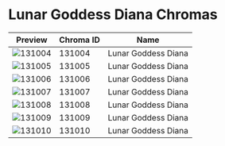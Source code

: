 # Lunar Goddess Diana Chromas



| Preview | Chroma ID | Name |
|---------|-----------|------|
| ![131004](https://raw.communitydragon.org/latest/plugins/rcp-be-lol-game-data/global/default/v1/champion-chroma-images/131/131004.png) | 131004 | Lunar Goddess Diana |
| ![131005](https://raw.communitydragon.org/latest/plugins/rcp-be-lol-game-data/global/default/v1/champion-chroma-images/131/131005.png) | 131005 | Lunar Goddess Diana |
| ![131006](https://raw.communitydragon.org/latest/plugins/rcp-be-lol-game-data/global/default/v1/champion-chroma-images/131/131006.png) | 131006 | Lunar Goddess Diana |
| ![131007](https://raw.communitydragon.org/latest/plugins/rcp-be-lol-game-data/global/default/v1/champion-chroma-images/131/131007.png) | 131007 | Lunar Goddess Diana |
| ![131008](https://raw.communitydragon.org/latest/plugins/rcp-be-lol-game-data/global/default/v1/champion-chroma-images/131/131008.png) | 131008 | Lunar Goddess Diana |
| ![131009](https://raw.communitydragon.org/latest/plugins/rcp-be-lol-game-data/global/default/v1/champion-chroma-images/131/131009.png) | 131009 | Lunar Goddess Diana |
| ![131010](https://raw.communitydragon.org/latest/plugins/rcp-be-lol-game-data/global/default/v1/champion-chroma-images/131/131010.png) | 131010 | Lunar Goddess Diana |